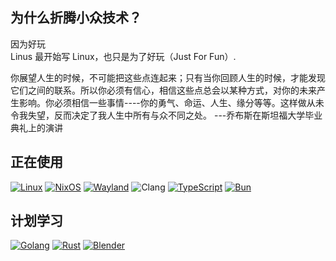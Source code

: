 ## 为什么折腾小众技术？  

因为好玩  
Linus 最开始写 Linux，也只是为了好玩（Just For Fun）.  

你展望人生的时候，不可能把这些点连起来；只有当你回顾人生的时候，才能发现它们之间的联系。所以你必须有信心，相信这些点总会以某种方式，对你的未来产生影响。你必须相信一些事情----你的勇气、命运、人生、缘分等等。这样做从未令我失望，反而决定了我人生中所有与众不同之处。
---乔布斯在斯坦福大学毕业典礼上的演讲  
## 正在使用  
[![Linux](https://img.shields.io/badge/Linux-FCC624?style=for-the-badge&logo=linux&logoColor=black)](https://github.com/torvalds/linux)
[![NixOS](https://img.shields.io/badge/NixOS-5277C3?style=for-the-badge&logo=nixos&logoColor=white)](https://github.com/NixOS/nixpkgs)
[![Wayland](https://img.shields.io/badge/wayland-FFBC00?style=for-the-badge&logo=wayland&logoColor=black)](https://gitlab.freedesktop.org/wayland/wayland)
![Clang](https://img.shields.io/badge/Clang-A8B9CC?style=for-the-badge&logo=c&logoColor=black)
[![TypeScript](https://img.shields.io/badge/TypeScript-3178C6?style=for-the-badge&logo=tsnode&logoColor=white)](https://github.com/microsoft/TypeScript)
[![Bun](https://img.shields.io/badge/bun-000000?style=for-the-badge&logo=bun&logoColor=white)](https://github.com/oven-sh/bun)  
## 计划学习
[![Golang](https://img.shields.io/badge/Go-00ADD8?style=for-the-badge&logo=go&logoColor=white)](https://github.com/golang/go)
[![Rust](https://img.shields.io/badge/Rust-000000?style=for-the-badge&logo=rust&logoColor=white)](https://github.com/rust-lang/rust)
[![Blender](https://img.shields.io/badge/Blender-E87D0D?style=for-the-badge&logo=blender&logoColor=white)](https://projects.blender.org/blender/blender)
